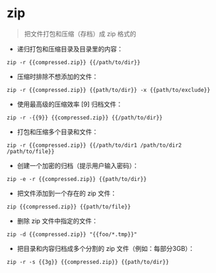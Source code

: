 # zip

> 把文件打包和压缩（存档）成 zip 格式的

- 递归打包和压缩目录及目录里的内容：

`zip -r {{compressed.zip}} {{/path/to/dir}}`

- 压缩时排除不想添加的文件：

`zip -r {{compressed.zip}} {{path/to/dir}} -x {{path/to/exclude}}`

- 使用最高级的压缩效率 [9] 归档文件：

`zip -r -{{9}} {{compressed.zip}} {{/path/to/dir}}`

- 打包和压缩多个目录和文件：

`zip -r {{compressed.zip}} {{/path/to/dir1 /path/to/dir2 /path/to/file}}`

- 创建一个加密的归档（提示用户输入密码）：

`zip -e -r {{compressed.zip}} {{path/to/dir}}`

- 把文件添加到一个存在的 zip 文件：

`zip {{compressed.zip}} {{path/to/file}}`

- 删除 zip 文件中指定的文件：

`zip -d {{compressed.zip}} "{{foo/*.tmp}}"`

- 把目录和内容归档成多个分割的 zip 文件（例如：每部分3GB）：

`zip -r -s {{3g}} {{compressed.zip}} {{path/to/dir}}`

[#]: contributors: ([Johnny.Li])